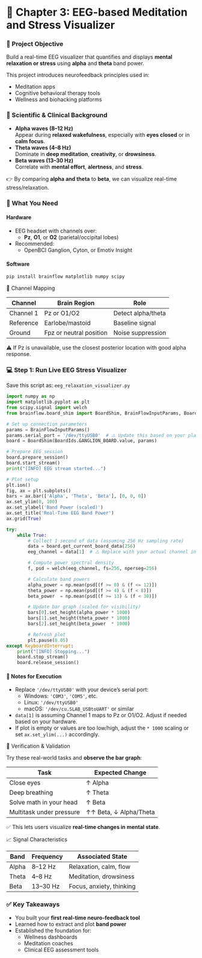 # 📘 Chapter 3: EEG-based Meditation and Stress Visualizer

### 🎯 Project Objective

Build a real-time EEG visualizer that quantifies and displays **mental relaxation or stress** using **alpha** and **theta** band power.

This project introduces neurofeedback principles used in:

* Meditation apps
* Cognitive behavioral therapy tools
* Wellness and biohacking platforms

### 🧠 Scientific & Clinical Background

* **Alpha waves (8–12 Hz)**\
  Appear during **relaxed wakefulness**, especially with **eyes closed** or in **calm focus**.
* **Theta waves (4–8 Hz)**\
  Dominate in **deep meditation**, **creativity**, or **drowsiness**.
* **Beta waves (13–30 Hz)**\
  Correlate with **mental effort**, **alertness**, and **stress**.

👉 By comparing **alpha and theta** to **beta**, we can visualize real-time stress/relaxation.

### 🧰 What You Need

#### Hardware

* EEG headset with channels over:
  * **Pz**, **O1**, or **O2** (parietal/occipital lobes)
* Recommended:
  * OpenBCI Ganglion, Cyton, or Emotiv Insight

#### Software

```bash
pip install brainflow matplotlib numpy scipy
```

📍 Channel Mapping

| Channel   | Brain Region            | Role               |
| --------- | ----------------------- | ------------------ |
| Channel 1 | Pz or O1/O2             | Detect alpha/theta |
| Reference | Earlobe/mastoid         | Baseline signal    |
| Ground    | Fpz or neutral position | Noise suppression  |

⚠️ If Pz is unavailable, use the closest posterior location with good alpha response.

### 💻 Step 1: Run Live EEG Stress Visualizer

Save this script as: `eeg_relaxation_visualizer.py`

```python
import numpy as np
import matplotlib.pyplot as plt
from scipy.signal import welch
from brainflow.board_shim import BoardShim, BrainFlowInputParams, BoardIds

# Set up connection parameters
params = BrainFlowInputParams()
params.serial_port = '/dev/ttyUSB0'  # ⚠️ Update this based on your platform
board = BoardShim(BoardIds.GANGLION_BOARD.value, params)

# Prepare EEG session
board.prepare_session()
board.start_stream()
print("[INFO] EEG stream started...")

# Plot setup
plt.ion()
fig, ax = plt.subplots()
bars = ax.bar(['Alpha', 'Theta', 'Beta'], [0, 0, 0])
ax.set_ylim(0, 100)
ax.set_ylabel('Band Power (scaled)')
ax.set_title('Real-Time EEG Band Power')
ax.grid(True)

try:
    while True:
        # Collect 1 second of data (assuming 256 Hz sampling rate)
        data = board.get_current_board_data(256)
        eeg_channel = data[1]  # ⚠️ Replace with your actual channel index (e.g., Pz = Channel 1)

        # Compute power spectral density
        f, psd = welch(eeg_channel, fs=256, nperseg=256)

        # Calculate band powers
        alpha_power = np.mean(psd[(f >= 8) & (f <= 12)])
        theta_power = np.mean(psd[(f >= 4) & (f < 8)])
        beta_power  = np.mean(psd[(f >= 13) & (f < 30)])

        # Update bar graph (scaled for visibility)
        bars[0].set_height(alpha_power * 1000)
        bars[1].set_height(theta_power * 1000)
        bars[2].set_height(beta_power  * 1000)

        # Refresh plot
        plt.pause(0.05)
except KeyboardInterrupt:
    print("[INFO] Stopping...")
    board.stop_stream()
    board.release_session()

```

#### 🔧 Notes for Execution

* Replace `'/dev/ttyUSB0'` with your device’s serial port:
  * Windows: `'COM3'`, `'COM5'`, etc.
  * Linux: `'/dev/ttyUSB0'`
  * macOS: `'/dev/cu.SLAB_USBtoUART'` or similar
* `data[1]` is assuming Channel 1 maps to Pz or O1/O2. Adjust if needed based on your hardware.
* If plot is empty or values are too low/high, adjust the `* 1000` scaling or set `ax.set_ylim(...)` accordingly.

🧪 Verification & Validation

Try these real-world tasks and **observe the bar graph**:

| Task                     | Expected Change        |
| ------------------------ | ---------------------- |
| Close eyes               | ↑ Alpha                |
| Deep breathing           | ↑ Theta                |
| Solve math in your head  | ↑ Beta                 |
| Multitask under pressure | ↑↑ Beta, ↓ Alpha/Theta |

✅ This lets users visualize **real-time changes in mental state**.

📈 Signal Characteristics

| Band  | Frequency | Associated State         |
| ----- | --------- | ------------------------ |
| Alpha | 8–12 Hz   | Relaxation, calm, flow   |
| Theta | 4–8 Hz    | Meditation, drowsiness   |
| Beta  | 13–30 Hz  | Focus, anxiety, thinking |

### ✅ Key Takeaways

* You built your **first real-time neuro-feedback tool**
* Learned how to extract and plot **band power**
* Established the foundation for:
  * Wellness dashboards
  * Meditation coaches
  * Clinical EEG assessment tools
